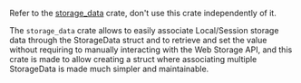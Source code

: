Refer to the [storage_data](https://crates.io/crates/storage_data) crate, don't use this crate
independently of it.

The ``storage_data`` crate allows to easily associate Local/Session storage data through the
StorageData struct and to retrieve and set the value without requiring to manually interacting
with the Web Storage API, and this crate is made to allow creating a struct where associating
multiple StorageData is made much simpler and maintainable.